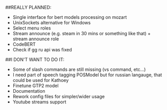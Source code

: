 ##REALLY PLANNED:

 - Single interface for bert models processing on mozart
 - UnixSockets alternative for Windows
 - Select menu roles
 - Stream announce (e.g. steam in 30 mins or something like that) + stream announce role
 - CodeBERT
 - Check if gg ru api was fixed

##I DON'T WANT TO DO IT:

 - Some of slash commands are still missing (vs command, etc...)
 - I need part of speech tagging POSModel but for russian langauge, that could be used for Kathoey
 - Finetune GTP2 model
 - Documentation
 - Rework config files for simpler/wider usage
 - Youtube streams support
